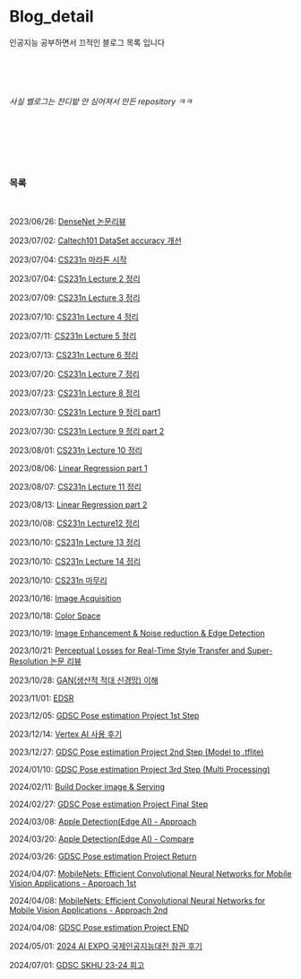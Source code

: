 # Blog_detail

인공지능 공부하면서 끄적인 블로그 목록 입니다


</br>
</br>
</br>



###### 사실 벨로그는 잔디밭 안 심어져서 만든 repository ㅋㅋ

</br>
</br>
</br>
</br>

### 목록
</br>

2023/06/26: [DenseNet 논문리뷰](https://velog.io/@fbckdgns3/DenseNet-%EB%85%BC%EB%AC%B8-%EB%A6%AC%EB%B7%B0)



2023/07/02: [Caltech101 DataSet accuracy 개선](https://velog.io/@fbckdgns3/Caltech101-DataSet-accuracy-%EA%B0%9C%EC%84%A0)



2023/07/04: [CS231n 마라톤 시작](https://velog.io/@fbckdgns3/CS231n-%EB%A7%88%EB%9D%BC%ED%86%A4-%EC%8B%9C%EC%9E%91)



2023/07/04: [CS231n Lecture 2 정리](https://velog.io/@fbckdgns3/CS231n-Lecture-2-%EC%A0%95%EB%A6%AC)



2023/07/09: [CS231n Lecture 3 정리](https://velog.io/@fbckdgns3/CS231n-Lecture-3-%EC%A0%95%EB%A6%AC-k125tc60)



2023/07/10: [CS231n Lecture 4 정리](https://velog.io/@fbckdgns3/CS231n-Lecture4-%EC%A0%95%EB%A6%AC)



2023/07/11: [CS231n Lecture 5 정리](https://velog.io/@fbckdgns3/CS231n-Lecture-5-%EC%A0%95%EB%A6%AC)



2023/07/13: [CS231n Lecture 6 정리](https://velog.io/@fbckdgns3/CS231n-Lecture-6-%EC%A0%95%EB%A6%AC)



2023/07/20: [CS231n Lecture 7 정리](https://velog.io/@fbckdgns3/CS231n-Lecture-7-%EC%A0%95%EB%A6%AC)



2023/07/23: [CS231n Lecture 8 정리](https://velog.io/@fbckdgns3/CS231n-8%EA%B0%95-%EC%A0%95%EB%A6%AC)



2023/07/30: [CS231n Lecture 9 정리 part1](https://velog.io/@fbckdgns3/CS231n-Lecture-9-%EC%A0%95%EB%A6%AC-part1)



2023/07/30: [CS231n Lecture 9 정리 part 2](https://velog.io/@fbckdgns3/CS231n-Lecture9-Part-2)



2023/08/01: [CS231n Lecture 10 정리](https://velog.io/@fbckdgns3/CS231n-Lecture-10-%EC%A0%95%EB%A6%AC)



2023/08/06: [Linear Regression part 1](https://velog.io/@fbckdgns3/Linear-Regression-part-1)



2023/08/07: [CS231n Lecture 11 정리](https://velog.io/@fbckdgns3/CS231n-Lecture-11-%EC%A0%95%EB%A6%AC)



2023/08/13: [Linear Regression part 2](https://velog.io/@fbckdgns3/Linear-Regression-part-2)



2023/10/08: [CS231n Lecture12 정리](https://velog.io/@fbckdgns3/CS231n-Lecture12-%EC%A0%95%EB%A6%AC)



2023/10/10: [CS231n Lecture 13 정리](https://velog.io/@fbckdgns3/CS231n-Lecture-13-%EC%A0%95%EB%A6%AC)



2023/10/10: [CS231n Lecture 14 정리](https://velog.io/@fbckdgns3/CS231n-Lecture-14-%EC%A0%95%EB%A6%AC)



2023/10/10: [CS231n 마무리](https://velog.io/@fbckdgns3/CS231n-%EB%A7%88%EB%AC%B4%EB%A6%AC)



2023/10/16: [Image Acquisition](https://velog.io/@fbckdgns3/Image-Acquisition)



2023/10/18: [Color Space](https://velog.io/@fbckdgns3/Color-Space-Image-Enhancement)


2023/10/19: [Image Enhancement & Noise reduction & Edge Detection](https://velog.io/@fbckdgns3/Image-Enhancement-Noise-reduction-Edge-Detection)


2023/10/21: [Perceptual Losses for Real-Time Style Transfer and Super-Resolution 논문 리뷰](https://velog.io/@fbckdgns3/Perceptual-Losses-for-Real-Time-Style-Transferand-Super-Resolution-%EB%85%BC%EB%AC%B8-%EB%A6%AC%EB%B7%B0)

2023/10/28: [GAN(생산적 적대 신경망) 이해](https://velog.io/@fbckdgns3/GAN%EC%83%9D%EC%82%B0%EC%A0%81-%EC%A0%81%EB%8C%80-%EC%8B%A0%EA%B2%BD%EB%A7%9D-%EC%9D%B4%ED%95%B4)

2023/11/01: [EDSR](https://velog.io/@fbckdgns3/EDSR)

2023/12/05: [GDSC Pose estimation Project 1st Step](https://velog.io/@fbckdgns3/GDSC-Solution-challenge-1)

2023/12/14: [Vertex AI 사용 후기](https://velog.io/@fbckdgns3/Vertex-AI-%EC%82%AC%EC%9A%A9-%ED%9B%84%EA%B8%B0)

2023/12/27: [GDSC Pose estimation Project 2nd Step (Model to .tflite)](https://velog.io/@fbckdgns3/%EB%AA%A8%EB%8D%B8-to-tflite)

2024/01/10: [GDSC Pose estimation Project 3rd Step (Multi Processing)](https://velog.io/@fbckdgns3/GDSC-Pose-estimation-Project-3-Multi-Processing)

2024/02/11: [Build Docker image & Serving](https://velog.io/@fbckdgns3/Build-Docker-image-Serving#duckdns)

2024/02/27: [GDSC Pose estimation Project Final Step](https://velog.io/@fbckdgns3/GDSC-Pose-estimation-Project-Final-Step) 

2024/03/08: [Apple Detection(Edge AI) - Approach](https://velog.io/@fbckdgns3/Apple-DetectionEdge-AI-Approach)

2024/03/20: [Apple Detection(Edge AI) - Compare](https://velog.io/@fbckdgns3/Apple-DetectionEdge-AI-Compare) 

2024/03/26: [GDSC Pose estimation Project Return](https://velog.io/@fbckdgns3/GDSC-Pose-estimation-Project-Return)

2024/04/07: [MobileNets: Efficient Convolutional Neural Networks for Mobile Vision Applications - Approach 1st](https://velog.io/@fbckdgns3/MobileNets-Efficient-Convolutional-Neural-Networks-for-Mobile-VisionApplications-Approach-1st)

2024/04/08: [MobileNets: Efficient Convolutional Neural Networks for Mobile Vision Applications - Approach 2nd](https://velog.io/@fbckdgns3/MobileNets-Efficient-Convolutional-Neural-Networks-for-Mobile-Vision-Applications-Approach-2nd)

2024/04/08: [GDSC Pose estimation Project END](https://velog.io/@fbckdgns3/GDSC-Pose-estimation-Project-END)

2024/05/01: [2024 AI EXPO 국제인공지능대전 참관 후기](https://velog.io/@fbckdgns3/2024-AI-EXPO-%EA%B5%AD%EC%A0%9C%EC%9D%B8%EA%B3%B5%EC%A7%80%EB%8A%A5%EB%8C%80%EC%A0%84-%EC%B0%B8%EA%B4%80-%ED%9B%84%EA%B8%B0)

2024/07/01: [GDSC SKHU 23-24 회고](https://velog.io/@fbckdgns3/GDSC-SKHU-23-24-%ED%9A%8C%EA%B3%A0)
